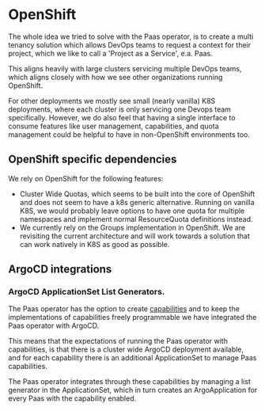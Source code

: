 # OpenShift

The whole idea we tried to solve with the Paas operator, is to create a multi tenancy
solution which allows DevOps teams to request a context for their project, which
we like to call a 'Project as a Service', e.a. Paas.

This aligns heavily with large clusters servicing multiple DevOps teams, which
aligns closely with how we see other organizations running OpenShift.

For other deployments we mostly see small (nearly vanilla) K8S deployments, where
each cluster is only servicing one Devops team specifically. However, we do also
feel that having a single interface to consume features like user management,
capabilities, and quota management could be helpful to have in non-OpenShift
environments too.

## OpenShift specific dependencies

We rely on OpenShift for the following features:

- Cluster Wide Quotas, which seems to be built into the core of OpenShift and does
  not seem to have a k8s generic alternative. Running on vanilla K8S, we would
  probably leave options to have one quota for multiple namespaces and implement
  normal ResourceQuota definitions instead.
- We currently rely on the Groups implementation in OpenShift. We are revisiting
  the current architecture and will work towards a solution that can work natively
  in K8S as good as possible.

## ArgoCD integrations

### ArgoCD ApplicationSet List Generators.

The Paas operator has the option to create [capabilities](capabilities.md) and to
keep the implementations of capabilities freely programmable we have integrated
the Paas operator with ArgoCD.

This means that the expectations of running the Paas operator with capabilities,
is that there is a cluster wide ArgoCD deployment available, and for each capability
there is an additional ApplicationSet to manage Paas capabilities.

The Paas operator integrates through these capabilities by managing a list generator
in the ApplicationSet, which in turn creates an ArgoApplication for every Paas with 
the capability enabled.